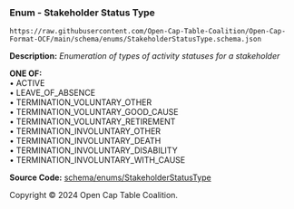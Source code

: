### Enum - Stakeholder Status Type

`https://raw.githubusercontent.com/Open-Cap-Table-Coalition/Open-Cap-Format-OCF/main/schema/enums/StakeholderStatusType.schema.json`

**Description:** _Enumeration of types of activity statuses for a stakeholder_

**ONE OF:**</br>&bull; ACTIVE </br>&bull; LEAVE_OF_ABSENCE </br>&bull; TERMINATION_VOLUNTARY_OTHER </br>&bull; TERMINATION_VOLUNTARY_GOOD_CAUSE </br>&bull; TERMINATION_VOLUNTARY_RETIREMENT </br>&bull; TERMINATION_INVOLUNTARY_OTHER </br>&bull; TERMINATION_INVOLUNTARY_DEATH </br>&bull; TERMINATION_INVOLUNTARY_DISABILITY </br>&bull; TERMINATION_INVOLUNTARY_WITH_CAUSE

**Source Code:** [schema/enums/StakeholderStatusType](../../../../schema/enums/StakeholderStatusType.schema.json)

Copyright © 2024 Open Cap Table Coalition.
